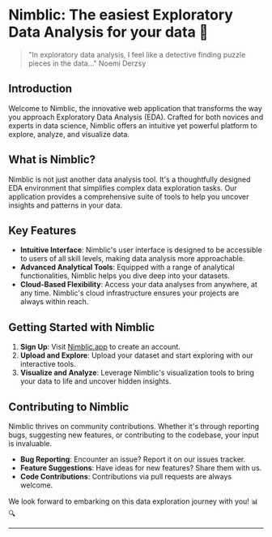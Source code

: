 # Nimblic: The easiest Exploratory Data Analysis for your data 🚀

> "In exploratory data analysis, I feel like a detective finding puzzle pieces in the data..."
> Noemi Derzsy

## Introduction

Welcome to Nimblic, the innovative web application that transforms the way you approach Exploratory Data Analysis (EDA). Crafted for both novices and experts in data science, Nimblic offers an intuitive yet powerful platform to explore, analyze, and visualize data.

## What is Nimblic?

Nimblic is not just another data analysis tool. It's a thoughtfully designed EDA environment that simplifies complex data exploration tasks. Our application provides a comprehensive suite of tools to help you uncover insights and patterns in your data.

## Key Features

- **Intuitive Interface**: Nimblic's user interface is designed to be accessible to users of all skill levels, making data analysis more approachable.
- **Advanced Analytical Tools**: Equipped with a range of analytical functionalities, Nimblic helps you dive deep into your datasets.
- **Cloud-Based Flexibility**: Access your data analyses from anywhere, at any time. Nimblic's cloud infrastructure ensures your projects are always within reach.

## Getting Started with Nimblic

1. **Sign Up**: Visit [Nimblic.app](https://nimblic.app/) to create an account.
2. **Upload and Explore**: Upload your dataset and start exploring with our interactive tools.
3. **Visualize and Analyze**: Leverage Nimblic's visualization tools to bring your data to life and uncover hidden insights.

## Contributing to Nimblic

Nimblic thrives on community contributions. Whether it's through reporting bugs, suggesting new features, or contributing to the codebase, your input is invaluable.

- **Bug Reporting**: Encounter an issue? Report it on our issues tracker.
- **Feature Suggestions**: Have ideas for new features? Share them with us.
- **Code Contributions**: Contributions via pull requests are always welcome.

We look forward to embarking on this data exploration journey with you! 📊🔍

---
